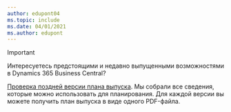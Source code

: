 ```yaml
---
author: edupont04
ms.topic: include
ms.date: 04/01/2021
ms.author: edupont
---
```

> [!IMPORTANT]
>
> Интересуетесь предстоящими и недавно выпущенными возможностями в Dynamics 365 Business Central?
>
> [Проверка поздней версии плана выпуска](/dynamics365/release-plans/). Мы собрали все сведения, которые можно использовать для планирования. Для каждой версии вы можете получить план выпуска в виде одного PDF-файла.